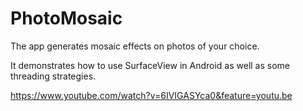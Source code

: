 # PhotoMosaic
The app generates mosaic effects on photos of your choice. 

It demonstrates how to use SurfaceView in Android as well as some threading strategies. 


https://www.youtube.com/watch?v=6IVIGASYca0&feature=youtu.be
